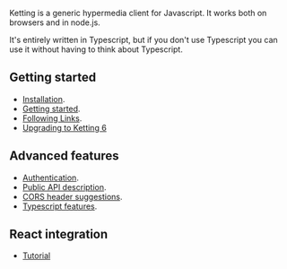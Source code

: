 Ketting is a generic hypermedia client for Javascript. It works both on
browsers and in node.js.

It's entirely written in Typescript, but if you don't use Typescript you can
use it without having to think about Typescript.

## Getting started

* [Installation](Installation).
* [Getting started](Getting-Started).
* [Following Links](Following-Links).
* [Upgrading to Ketting 6](Upgrading)

## Advanced features

* [Authentication](Authentication).
* [Public API description](API).
* [CORS header suggestions](CORS).
* [Typescript features](Typescript).

## React integration

* [Tutorial](React-Getting-Started)
